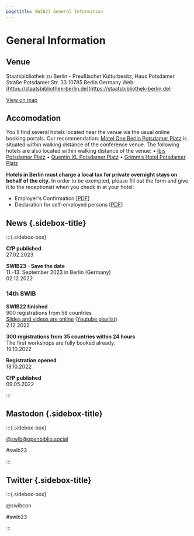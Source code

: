 ```yaml
---
pagetitle: SWIB23 General Information
---
```


<div id="main">

# General Information

## Venue

Staatsbibliothek zu Berlin - Preußischer Kulturbesitz, Haus Potsdamer Straße
Potsdamer Str. 33
10785 Berlin
Germany
Web: [https://staatsbibliothek-berlin.de](https://staatsbibliothek-berlin.de)

[View on map](https://umap.openstreetmap.fr/de/map/staatsbibliothek-zu-berlin-haus-potsdamer-strae_569786#17/52.50777/13.36934)

<div id="accomodation">

## Accomodation

You'll find several hotels located near the venue via the usual online booking portals.
Our recommendation: [Motel One Berlin Potsdamer Platz](https://www.motel-one.com/en/hotels/berlin/hotel-berlin-potsdamer-platz/) is situated within walking distance of the conference venue.
The following hotels are also located within walking distance of the venue:
    • [ibis Potsdamer Platz](https://all.accor.com/hotel/3752/index.en.shtml)
    • [Quentin XL Potsdamer Platz](http://quentinxl.com/)
    • [Grimm’s Hotel Potsdamer Platz](https://www.grimms-hotel.de/en/hotel-potsdamer-platz-eng/)

**Hotels in Berlin must charge a local tax for private overnight stays on behalf of the city.**
In order to be exempted, please fill out the form and give it to the receptionist when you check in at your hotel:
* Employer's Confirmation \[[PDF](https://www.berlin.de/sen/finanzen/steuern/downloads/city-tax_employer-s_attestation_.pdf?ts=1649931232)\]
* Declaration for self-employed persons \[[PDF](https://www.berlin.de/sen/finanzen/steuern/downloads/city-tax_self-attestation_.pdf?ts=1649931232)\]


</div>

<div id="sidebar">

## News {.sidebox-title}

:::{.sidebox-box}

**CfP published**\
27.02.2023

**SWIB23 - Save the date**\
11.-13. September 2023 in Berlin (Germany)\
02.12.2022

### 14th SWIB

**SWIB22 finished**\
900 registrations from 58 countries\
[Slides and videos are online](../swib22/programme.html) ([Youtube playlist](https://www.youtube.com/playlist?list=PL7fMsenbLiQ2xcclhSnk1nv752E4N_Nqx))\
2.12.2022

**300 registrations from 35 countries within 24 hours**\
The first workshops are fully booked already.\
19.10.2022

**Registration opened**\
18.10.2022

**CfP published**\
09.05.2022



:::


## Mastodon {.sidebox-title}

:::{.sidebox-box}

[\@swib@openbiblio.social](https://openbiblio.social/@swib)

#swib23

:::

## Twitter {.sidebox-title}

:::{.sidebox-box}

@swibcon

#swib23

:::

</div>




